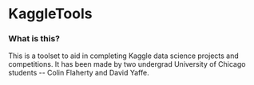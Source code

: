 # KaggleTools

### What is this?
This is a toolset to aid in completing Kaggle data science projects and competitions. It has been made by two undergrad
University of Chicago students -- Colin Flaherty and David Yaffe.


